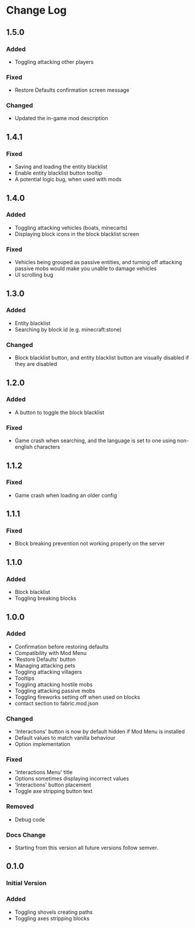 # Change Log
## 1.5.0
### Added
- Toggling attacking other players
### Fixed
- Restore Defaults confirmation screen message
### Changed 
- Updated the in-game mod description 
## 1.4.1
### Fixed
- Saving and loading the entity blacklist
- Enable entity blacklist button tooltip
- A potential logic bug, when used with mods
## 1.4.0
### Added
- Toggling attacking vehicles (boats, minecarts)
- Displaying block icons in the block blacklist screen
### Fixed
- Vehicles being grouped as passive entities, and turning off attacking passive mobs would make you unable to damage vehicles
- UI scrolling bug
## 1.3.0
### Added
- Entity blacklist
- Searching by block id (e.g. minecraft:stone)
### Changed
- Block blacklist button, and entity blacklist button are visually disabled if they are disabled
## 1.2.0
### Added 
- A button to toggle the block blacklist
### Fixed
- Game crash when searching, and the language is set to one using non-english characters
## 1.1.2
### Fixed
- Game crash when loading an older config
## 1.1.1
### Fixed
- Block breaking prevention not working properly on the server
## 1.1.0
### Added
- Block blacklist
- Toggling breaking blocks
## 1.0.0
### Added
- Confirmation before restoring defaults
- Compatibility with Mod Menu
- 'Restore Defaults' button
- Managing attacking pets
- Toggling attacking villagers
- Tooltips
- Toggling attacking hostile mobs
- Toggling attacking passive mobs
- Toggling fireworks setting off when used on blocks
- contact section to fabric.mod.json

### Changed
- 'Interactions' button is now by default hidden if Mod Menu is installed
- Default values to match vanilla behaviour
- Option implementation
 
### Fixed
- 'Interactions Menu' title
- Options sometimes displaying incorrect values
- 'Interactions' button placement
- Toggle axe stripping button text
 
### Removed
- Debug code

### Docs Change
- Starting from this version all future versions follow semver.

## 0.1.0
### Initial Version
### Added
- Toggling shovels creating paths
- Toggling axes stripping blocks